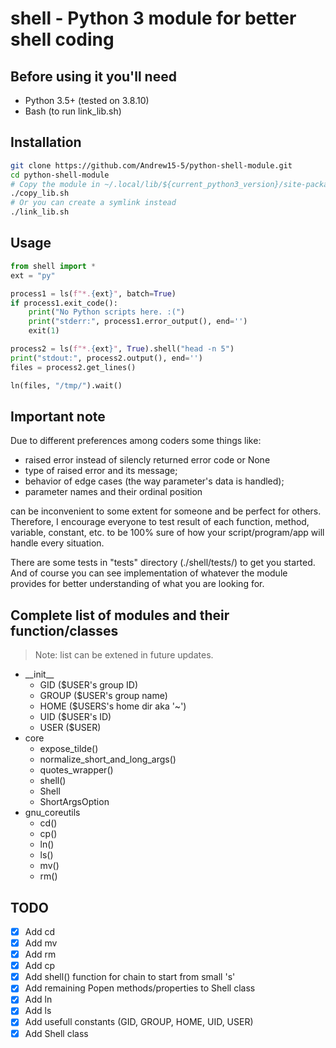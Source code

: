 # shell - Python 3 module for better shell coding

## Before using it you'll need

* Python 3.5+ (tested on 3.8.10)
* Bash (to run link_lib.sh)

## Installation

```bash
git clone https://github.com/Andrew15-5/python-shell-module.git
cd python-shell-module
# Copy the module in ~/.local/lib/${current_python3_version}/site-packages/
./copy_lib.sh
# Or you can create a symlink instead
./link_lib.sh
```

## Usage

```python
from shell import *
ext = "py"

process1 = ls(f"*.{ext}", batch=True)
if process1.exit_code():
    print("No Python scripts here. :(")
    print("stderr:", process1.error_output(), end='')
    exit(1)

process2 = ls(f"*.{ext}", True).shell("head -n 5")
print("stdout:", process2.output(), end='')
files = process2.get_lines()

ln(files, "/tmp/").wait()
```

## Important note

Due to different preferences among coders some things like:

* raised error instead of silencly returned error code or None
* type of raised error and its message;
* behavior of edge cases (the way parameter's data is handled);
* parameter names and their ordinal position

can be inconvenient to some extent for someone and be perfect for others.
Therefore, I encourage everyone to test result of each function, method,
variable, constant, etc. to be 100% sure of how your
script/program/app will handle every situation.

There are some tests in "tests" directory (./shell/tests/) to get you
started. And of course you can see implementation of whatever the module
provides for better understanding of what you are looking for.

## Complete list of modules and their function/classes

>Note: list can be extened in future updates.

* \_\_init__
  * GID   ($USER's group ID)
  * GROUP ($USER's group name)
  * HOME  ($USERS's home dir aka '~')
  * UID   ($USER's ID)
  * USER  ($USER)
* core
  * expose_tilde()
  * normalize_short_and_long_args()
  * quotes_wrapper()
  * shell()
  * Shell
  * ShortArgsOption
* gnu_coreutils
  * cd()
  * cp()
  * ln()
  * ls()
  * mv()
  * rm()

## TODO

* [x] Add cd
* [x] Add mv
* [x] Add rm
* [x] Add cp
* [x] Add shell() function for chain to start from small 's'
* [x] Add remaining Popen methods/properties to Shell class
* [x] Add ln
* [x] Add ls
* [x] Add usefull constants (GID, GROUP, HOME, UID, USER)
* [x] Add Shell class
